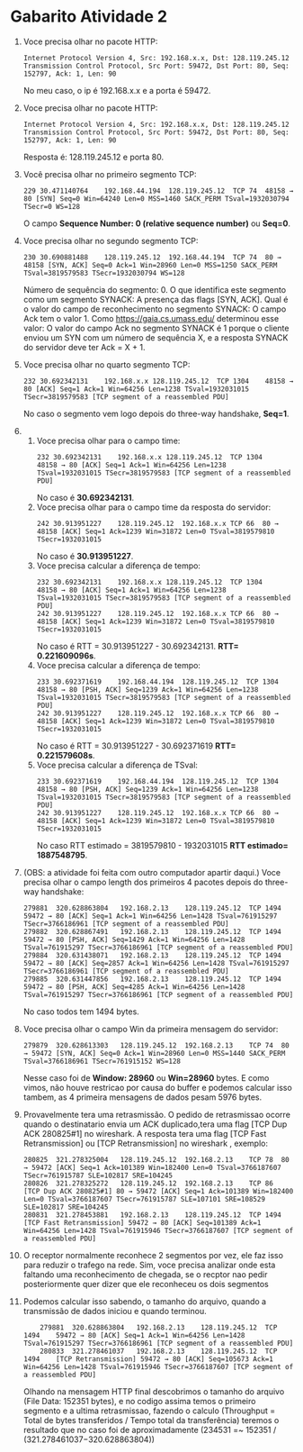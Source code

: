 # Gabarito Atividade 2

1. Voce precisa olhar no pacote HTTP:
    ```
    Internet Protocol Version 4, Src: 192.168.x.x, Dst: 128.119.245.12
    Transmission Control Protocol, Src Port: 59472, Dst Port: 80, Seq: 152797, Ack: 1, Len: 90
    ```
    No meu caso, o ip é 192.168.x.x e a porta é 59472.
2. Voce precisa olhar no pacote HTTP:
    ```
    Internet Protocol Version 4, Src: 192.168.x.x, Dst: 128.119.245.12
    Transmission Control Protocol, Src Port: 59472, Dst Port: 80, Seq: 152797, Ack: 1, Len: 90
    ```
    Resposta é: 128.119.245.12 e porta 80.

3. Você precisa olhar no primeiro segmento TCP:
    ```
    229	30.471140764	192.168.44.194	128.119.245.12	TCP	74	48158 → 80 [SYN] Seq=0 Win=64240 Len=0 MSS=1460 SACK_PERM TSval=1932030794 TSecr=0 WS=128
    ```
    O campo **Sequence Number: 0    (relative sequence number)** ou **Seq=0**.

4. Voce precisa olhar no segundo segmento TCP:
    ```
    230	30.690881488	128.119.245.12	192.168.44.194	TCP	74	80 → 48158 [SYN, ACK] Seq=0 Ack=1 Win=28960 Len=0 MSS=1250 SACK_PERM TSval=3819579583 TSecr=1932030794 WS=128
    ```
    Número de sequência do segmento: 0.
    O que identifica este segmento como um segmento SYNACK: A presença das flags [SYN, ACK].
    Qual é o valor do campo de reconhecimento no segmento SYNACK: O campo Ack tem o valor 1.
    Como <https://gaia.cs.umass.edu/> determinou esse valor: O valor do campo Ack no segmento SYNACK é 1 porque o cliente enviou um SYN com um número de sequência X, e a resposta SYNACK do servidor deve ter Ack = X + 1.
5. Voce precisa olhar no quarto segmento TCP:
    ```
    232	30.692342131	192.168.x.x	128.119.245.12	TCP	1304	48158 → 80 [ACK] Seq=1 Ack=1 Win=64256 Len=1238 TSval=1932031015 TSecr=3819579583 [TCP segment of a reassembled PDU]
    ```
    No caso o segmento vem logo depois do three-way handshake, **Seq=1**.
6.
    1. Voce precisa olhar para o campo time:
        ```
        232	30.692342131	192.168.x.x	128.119.245.12	TCP	1304	48158 → 80 [ACK] Seq=1 Ack=1 Win=64256 Len=1238 TSval=1932031015 TSecr=3819579583 [TCP segment of a reassembled PDU]
        ```
        No caso é **30.692342131**.
    2. Voce precisa olhar para o campo time da resposta do servidor:
        ```
        242	30.913951227	128.119.245.12	192.168.x.x	TCP	66	80 → 48158 [ACK] Seq=1 Ack=1239 Win=31872 Len=0 TSval=3819579810 TSecr=1932031015
        ```
        No caso é **30.913951227**.
    3. Voce precisa calcular a diferença de tempo:
        ```
        232	30.692342131	192.168.x.x	128.119.245.12	TCP	1304	48158 → 80 [ACK] Seq=1 Ack=1 Win=64256 Len=1238 TSval=1932031015 TSecr=3819579583 [TCP segment of a reassembled PDU]
        242	30.913951227	128.119.245.12	192.168.x.x	TCP	66	80 → 48158 [ACK] Seq=1 Ack=1239 Win=31872 Len=0 TSval=3819579810 TSecr=1932031015
        ```
        No caso é RTT = 30.913951227 - 30.692342131. **RTT=  0.221609096s**.
    4. Voce precisa calcular a diferença de tempo:
        ```
        233	30.692371619	192.168.44.194	128.119.245.12	TCP	1304	48158 → 80 [PSH, ACK] Seq=1239 Ack=1 Win=64256 Len=1238 TSval=1932031015 TSecr=3819579583 [TCP segment of a reassembled PDU]
        242	30.913951227	128.119.245.12	192.168.x.x	TCP	66	80 → 48158 [ACK] Seq=1 Ack=1239 Win=31872 Len=0 TSval=3819579810 TSecr=1932031015
        ```
        No caso é RTT = 30.913951227 - 30.692371619 **RTT=  0.221579608s**.
    5. Voce precisa calcular a diferença de TSval:
        ```
        233	30.692371619	192.168.44.194	128.119.245.12	TCP	1304	48158 → 80 [PSH, ACK] Seq=1239 Ack=1 Win=64256 Len=1238 TSval=1932031015 TSecr=3819579583 [TCP segment of a reassembled PDU]
        242	30.913951227	128.119.245.12	192.168.x.x	TCP	66	80 → 48158 [ACK] Seq=1 Ack=1239 Win=31872 Len=0 TSval=3819579810 TSecr=1932031015
        ```
        No caso RTT estimado = 3819579810 - 1932031015 **RTT estimado= 1887548795**.
7. (OBS: a atividade foi feita com outro computador apartir daqui.)
Voce precisa olhar o campo length dos primeiros 4 pacotes depois do three-way handshake:
    ```
    279881	320.628863804	192.168.2.13	128.119.245.12	TCP	1494	59472 → 80 [ACK] Seq=1 Ack=1 Win=64256 Len=1428 TSval=761915297 TSecr=3766186961 [TCP segment of a reassembled PDU]
    279882	320.628867491	192.168.2.13	128.119.245.12	TCP	1494	59472 → 80 [PSH, ACK] Seq=1429 Ack=1 Win=64256 Len=1428 TSval=761915297 TSecr=3766186961 [TCP segment of a reassembled PDU]
    279884	320.631438071	192.168.2.13	128.119.245.12	TCP	1494	59472 → 80 [ACK] Seq=2857 Ack=1 Win=64256 Len=1428 TSval=761915297 TSecr=3766186961 [TCP segment of a reassembled PDU]
    279885	320.631447856	192.168.2.13	128.119.245.12	TCP	1494	59472 → 80 [PSH, ACK] Seq=4285 Ack=1 Win=64256 Len=1428 TSval=761915297 TSecr=3766186961 [TCP segment of a reassembled PDU]
    ```
    No caso todos tem 1494 bytes.

8. Voce precisa olhar o campo Win da primeira mensagem do servidor:
    ```
    279879	320.628613303	128.119.245.12	192.168.2.13	TCP	74	80 → 59472 [SYN, ACK] Seq=0 Ack=1 Win=28960 Len=0 MSS=1440 SACK_PERM TSval=3766186961 TSecr=761915152 WS=128

    ```
    Nesse caso foi de **Window: 28960** ou **Win=28960** bytes. E como vimos, não houve restricao por causa do buffer e podemos calcular isso tambem, as 4 primeira mensagens de dados pesam 5976 bytes.
9. Provavelmente tera uma retrasmissão. O pedido de retrasmissao ocorre quando o destinatario envia um ACK duplicado,tera uma flag [TCP Dup ACK 280825#1] no wireshark. A resposta tera uma flag [TCP Fast Retransmission] ou [TCP Retransmission] no wireshark , exemplo:
    ```
    280825	321.278325004	128.119.245.12	192.168.2.13	TCP	78	80 → 59472 [ACK] Seq=1 Ack=101389 Win=182400 Len=0 TSval=3766187607 TSecr=761915787 SLE=102817 SRE=104245
    280826	321.278325272	128.119.245.12	192.168.2.13	TCP	86	[TCP Dup ACK 280825#1] 80 → 59472 [ACK] Seq=1 Ack=101389 Win=182400 Len=0 TSval=3766187607 TSecr=761915787 SLE=107101 SRE=108529 SLE=102817 SRE=104245
    280831	321.278453881	192.168.2.13	128.119.245.12	TCP	1494	[TCP Fast Retransmission] 59472 → 80 [ACK] Seq=101389 Ack=1 Win=64256 Len=1428 TSval=761915946 TSecr=3766187607 [TCP segment of a reassembled PDU]
    ```

10. O receptor normalmente reconhece 2 segmentos por vez, ele faz isso para reduzir o trafego na rede. Sim, voce precisa analizar onde esta faltando uma reconhecimento de chegada, se o recptor nao pedir posteriormente quer dizer que ele reconheceu os dois segmentos

11. Podemos calcular isso sabendo, o tamanho do arquivo, quando a transmissão de dados iniciou e quando terminou.
    ```
        279881	320.628863804	192.168.2.13	128.119.245.12	TCP	1494	59472 → 80 [ACK] Seq=1 Ack=1 Win=64256 Len=1428 TSval=761915297 TSecr=3766186961 [TCP segment of a reassembled PDU]
        280833	321.278461037	192.168.2.13	128.119.245.12	TCP	1494	[TCP Retransmission] 59472 → 80 [ACK] Seq=105673 Ack=1 Win=64256 Len=1428 TSval=761915946 TSecr=3766187607 [TCP segment of a reassembled PDU]
    ```
    Olhando na mensagem HTTP final descobrimos o tamanho do arquivo (File Data: 152351 bytes), e no codigo assima temos o primeiro segmento e a ultima retrasmissao, fazendo o calculo (Throughput = Total de bytes transferidos / Tempo total da transferência​) teremos o resultado que no caso foi de aproximadamente (234531 =~ 152351 / (321.278461037−320.628863804))